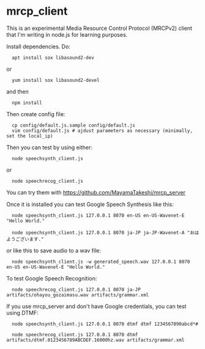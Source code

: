 # mrcp_client

This is an experimental Media Resource Control Protocol (MRCPv2) client that I'm writing in node.js for learning purposes.

Install dependencies. Do:

```
  apt install sox libasound2-dev
```
or
```
  yum install sox libasound2-devel
```

and then
```
  npm install
```

Then create config file:
```
  cp config/default.js.sample config/default.js
  vim config/default.js # ajdust parameters as necessary (minimally, set the local_ip)
```

Then you can test by using either:
```
  node speechsynth_client.js
```
or
```
  node speechrecog_client.js
```

You can try them with https://github.com/MayamaTakeshi/mrcp_server

Once it is installed you can test Google Speech Synthesis like this:
```
  node speechsynth_client.js 127.0.0.1 8070 en-US en-US-Wavenet-E "Hello World."

  node speechsynth_client.js 127.0.0.1 8070 ja-JP ja-JP-Wavenet-A "おはようございます."
```
or like this to save audio to a wav file:
```
  node speechsynth_client.js -w generated_speech.wav 127.0.0.1 8070 en-US en-US-Wavenet-E "Hello World."
```

To test Google Speech Recognition:
```
  node speechrecog_client.js 127.0.0.1 8070 ja-JP artifacts/ohayou_gozaimasu.wav artifacts/grammar.xml
```

If you use mrcp_server and don't have Google credentials, you can test using DTMF:
```
  node speechsynth_client.js 127.0.0.1 8070 dtmf dtmf 1234567890abcd*#

  node speechrecog_client.js 127.0.0.1 8070 dtmf artifacts/dtmf.0123456789ABCDEF.16000hz.wav artifacts/grammar.xml
```

